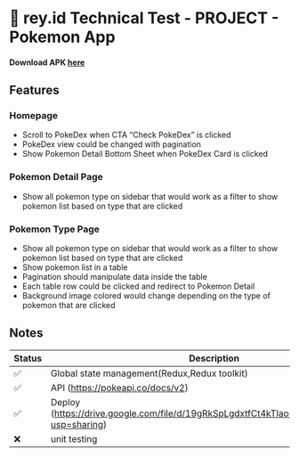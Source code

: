 # 🚀 rey.id Technical Test - PROJECT - Pokemon App

#### Download APK [here](https://drive.google.com/file/d/19gRkSpLgdxtfCt4kTIaoFsRUk9HGi5Jj/view?usp=sharing)


## Features
### Homepage
-   Scroll to PokeDex when CTA “Check PokeDex” is clicked
-  PokeDex view could be changed with pagination
-  Show Pokemon Detail Bottom Sheet when PokeDex Card is clicked  

### Pokemon Detail Page
-  Show all pokemon type on sidebar that would work as a filter to show
pokemon list based on type that are clicked

### Pokemon Type Page
- Show all pokemon type on sidebar that would work as a filter to show
pokemon list based on type that are clicked
- Show pokemon list in a table
- Pagination should manipulate data inside the table
- Each table row could be clicked and redirect to Pokemon Detail
- Background image colored would change depending on the type of
pokemon that are clicked

## Notes
| Status | Description |
| ------ | ------ |
| :white_check_mark:  | Global state management(Redux,Redux toolkit) |
| :white_check_mark: | API (https://pokeapi.co/docs/v2) |
| :white_check_mark: | Deploy (https://drive.google.com/file/d/19gRkSpLgdxtfCt4kTIaoFsRUk9HGi5Jj/view?usp=sharing) |
| :x: | unit testing |

